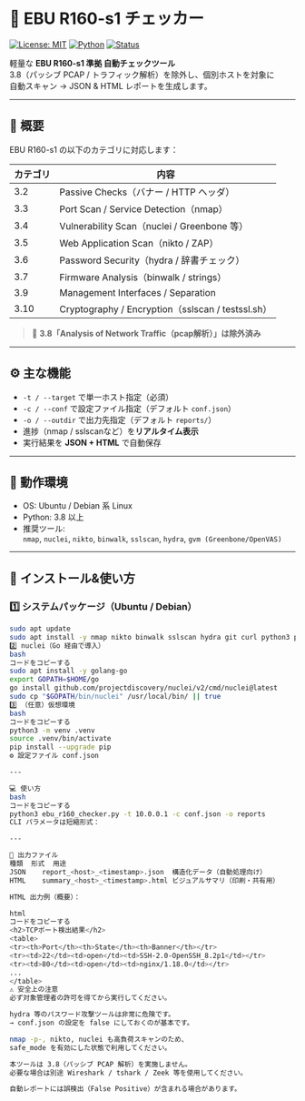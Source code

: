 # 🧩 EBU R160-s1 チェッカー

[![License: MIT](https://img.shields.io/badge/License-MIT-blue.svg)](./LICENSE)
[![Python](https://img.shields.io/badge/python-3.8%2B-blue)]()
[![Status](https://img.shields.io/badge/status-active-success)]()

軽量な **EBU R160-s1 準拠 自動チェックツール**  
3.8（パッシブ PCAP / トラフィック解析）を除外し、個別ホストを対象に  
自動スキャン → JSON & HTML レポートを生成します。

---

## 📘 概要

EBU R160-s1 の以下のカテゴリに対応します：

| カテゴリ | 内容 |
|-----------|------|
| 3.2 | Passive Checks（バナー / HTTP ヘッダ） |
| 3.3 | Port Scan / Service Detection（nmap） |
| 3.4 | Vulnerability Scan（nuclei / Greenbone 等） |
| 3.5 | Web Application Scan（nikto / ZAP） |
| 3.6 | Password Security（hydra / 辞書チェック） |
| 3.7 | Firmware Analysis（binwalk / strings） |
| 3.9 | Management Interfaces / Separation |
| 3.10 | Cryptography / Encryption（sslscan / testssl.sh） |

> 🛑 **3.8「Analysis of Network Traffic（pcap解析）」は除外済み**

---

## ⚙️ 主な機能

- `-t / --target` で単一ホスト指定（必須）
- `-c / --conf` で設定ファイル指定（デフォルト `conf.json`）
- `-o / --outdir` で出力先指定（デフォルト `reports/`）
- 進捗（nmap / sslscanなど）を**リアルタイム表示**
- 実行結果を **JSON + HTML** で自動保存

---

## 🧱 動作環境

- OS: Ubuntu / Debian 系 Linux  
- Python: 3.8 以上  
- 推奨ツール:  
  `nmap`, `nuclei`, `nikto`, `binwalk`, `sslscan`, `hydra`, `gvm (Greenbone/OpenVAS)`

---

## 🚀 インストール&使い方

### 1️⃣ システムパッケージ（Ubuntu / Debian）
```bash
sudo apt update
sudo apt install -y nmap nikto binwalk sslscan hydra git curl python3 python3-venv python3-pip
2️⃣ nuclei（Go 経由で導入）
bash
コードをコピーする
sudo apt install -y golang-go
export GOPATH=$HOME/go
go install github.com/projectdiscovery/nuclei/v2/cmd/nuclei@latest
sudo cp "$GOPATH/bin/nuclei" /usr/local/bin/ || true
3️⃣ （任意）仮想環境
bash
コードをコピーする
python3 -m venv .venv
source .venv/bin/activate
pip install --upgrade pip
⚙️ 設定ファイル conf.json

---

💻 使い方
bash
コードをコピーする
python3 ebu_r160_checker.py -t 10.0.0.1 -c conf.json -o reports
CLI パラメータは短縮形式：

---

📄 出力ファイル
種類	形式	用途
JSON	report_<host>_<timestamp>.json	構造化データ（自動処理向け）
HTML	summary_<host>_<timestamp>.html	ビジュアルサマリ（印刷・共有用）

HTML 出力例（概要）：

html
コードをコピーする
<h2>TCPポート検出結果</h2>
<table>
<tr><th>Port</th><th>State</th><th>Banner</th></tr>
<tr><td>22</td><td>open</td><td>SSH-2.0-OpenSSH_8.2p1</td></tr>
<tr><td>80</td><td>open</td><td>nginx/1.18.0</td></tr>
...
</table>
⚠️ 安全上の注意
必ず対象管理者の許可を得てから実行してください。

hydra 等のパスワード攻撃ツールは非常に危険です。
→ conf.json の設定を false にしておくのが基本です。

nmap -p-, nikto, nuclei も高負荷スキャンのため、
safe_mode を有効にした状態で利用してください。

本ツールは 3.8（パッシブ PCAP 解析）を実施しません。
必要な場合は別途 Wireshark / tshark / Zeek 等を使用してください。

自動レポートには誤検出（False Positive）が含まれる場合があります。